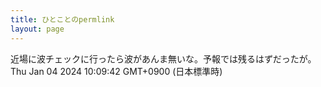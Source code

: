 ```yaml
---
title: ひとことのpermlink
layout: page
---
```

<div class="box" dt="1704330582059">
  近場に波チェックに行ったら波があんま無いな。予報では残るはずだったが。
  <div class="content is-small">Thu Jan 04 2024 10:09:42 GMT+0900 (日本標準時)</div>
</div>